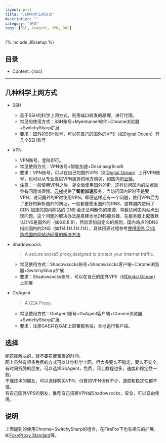 ```yaml
---
layout: post
title: "几种科学上网方式"
description: ""
category: "记录"
tags: [SSH, GoAgent, VPN, DNS]
---
```

{% include JB/setup %}

## 目录

* Content.
{:toc}

------

## 几种科学上网方式
- SSH

  + 基于SSH的科学上网方式，利用端口转发的原理，进行代理。
  + 常见的使用方式：SSH账号+Myentunnel软件+Chrome浏览器+SwitchySharp扩展
  + 要求：国外的SSH账号，可以在自己的国外的VPS（如[Digital Ocean](https://www.digitalocean.com/?refcode=ed2350733151 "推荐链接 Digital Ocean")）开几个SSH账号

- VPN

  + VPN账号，登陆即可。
  + 常见使用方式：VPN拨号+智能加速+Dnsmasq/Bind9
  + 要求：VPN账号，可以在自己的国外VPS（如[Digital Ocean](https://www.digitalocean.com/?refcode=ed2350733151 "推荐链接 Digital Ocean")）上开VPN账号，也可以从专业提供VPN服务的地方购买，如国内的[云梯](http://refyt.com/?r=f0ed79506569f9fb "云梯推荐链接")，
  + 注意：一般使用VPN之后，是全局使用国外的IP，这样访问国内的站点就会有问题或很慢。[云梯](http://refyt.com/?r=f0ed79506569f9fb "云梯推荐链接")提供了**智能加速**服务，当访问国内IP时不是要VPN，访问国外的IP时使用VPN。即便这样还有一个问题，使用VPN后为了更好的解析国外的网址，一般都要使用国外的DNS，这样国内使用了 CDN 加速的国内网站的 DNS 会无法判断你的来源，导致访问国内站点出现问题。这个问题的解决办法是搭建本地DNS服务器，在服务器上配置默认DNS是国外的（如8.8.8.8），然后添加自定义的规则，国内站点的DNS指向国内的DNS（如114.114.114.114）。具体搭建过程参考[使用国外 DNS 造成国内网站访问慢的解决方法
](https://wzyboy.im/post/874.html "使用国外 DNS 造成国内网站访问慢的解决方法")

- Shadowsocks

  >A secure socks5 proxy,designed to protect your Internet traffic.
    
  + 常见使用方式：Shadowsocks账号+Shadowsocks客户端+Chrome浏览器+SwitchySharp扩展
  + 要求：Shadowsocks账号，可以在自己的国外VPS（如[Digital Ocean](https://www.digitalocean.com/?refcode=ed2350733151 "推荐链接 Digital Ocean")）上部署

- GoAgent
  
  >A GEA Proxy。
  
  + 常见使用方式：GoAgent账号+GoAgent客户端+Chrome浏览器+SwitchySharp扩展
  + 要求：注册GAE并在GAE上部署服务端，本地运行客户端。

## 选择
能花钱解决的，就不要花费宝贵的时间。  
网上虽然有很多免费的方式可以让你科学上网，但大多要么不稳定，要么不安全。  
有时间折腾的朋友，可以选择GoAgent，免费，网上教程也多，速度和稳定性一般。  
不懂技术的朋友，可以选择购买VPN，付费的VPN也有不少，速度和稳定性都不错。  
有自己国外VPS的朋友，推荐自己搭建VPN或Shadowsocks，安全，可以自由使用。

## 说明
上面提到的使用Chrome+SwitchySharp的组合，在FireFox下也有相应的扩展，如[FoxyProxy Standard](http://getfoxyproxy.org)等。
